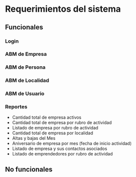 # Requerimientos del sistema

## Funcionales

### Login

### ABM de Empresa

### ABM de Persona

### ABM de Localidad

### ABM de Usuario

### Reportes

- Cantidad total de empresa activos
- Cantidad total de empresa por rubro de actividad
- Listado de empresa por rubro de actividad
- Cantidad total de empresa por localidad
- Altas y bajas del Mes
- Aniversario de empresa por mes (fecha de inicio actividad)
- Listado de empresa y sus contactos asociados
- Listado de emprendedores por rubro de actividad

## No funcionales
